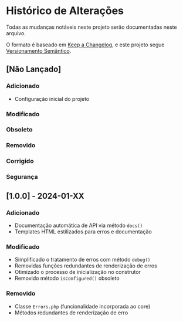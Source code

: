 # Histórico de Alterações

Todas as mudanças notáveis neste projeto serão documentadas neste arquivo.

O formato é baseado em [Keep a Changelog](https://keepachangelog.com/en/1.0.0/),
e este projeto segue [Versionamento Semântico](https://semver.org/spec/v2.0.0.html).

## [Não Lançado]

### Adicionado
- Configuração inicial do projeto

### Modificado

### Obsoleto

### Removido

### Corrigido

### Segurança

## [1.0.0] - 2024-01-XX

### Adicionado
- Documentação automática de API via método `docs()`
- Templates HTML estilizados para erros e documentação

### Modificado
- Simplificado o tratamento de erros com método `debug()`
- Removidas funções redundantes de renderização de erros
- Otimizado o processo de inicialização no construtor
- Removido método `isConfigured()` obsoleto

### Removido
- Classe `Errors.php` (funcionalidade incorporada ao core)
- Métodos redundantes de renderização de erro